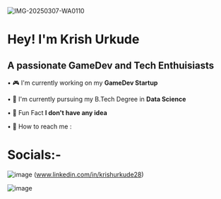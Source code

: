 ![IMG-20250307-WA0110](https://github.com/user-attachments/assets/64ac830e-9397-4b60-867e-f9cd0d4ce5e4)

# Hey! I'm Krish Urkude

## A passionate GameDev and Tech Enthuisiasts 

• 🎮 I'm currently working on my **GameDev Startup**

• 🏫 I'm currently pursuing my B.Tech Degree in **Data Science**

• 👀 Fun Fact **I don't have any idea**

• 📍 How to reach me : 

# Socials:-
![image](https://github.com/user-attachments/assets/c0267736-1285-44ad-ab17-b0310abaf33c) (www.linkedin.com/in/krishurkude28)

![image](https://github.com/user-attachments/assets/244aa549-e2b0-43c0-a1b8-b7d58d4b68ec)




